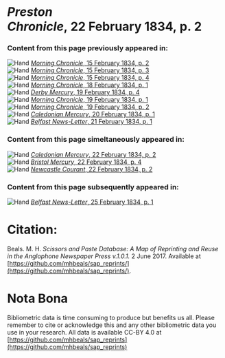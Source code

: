 # *Preston Chronicle*, 22 February 1834, p. 2  
  
### Content from this page previously appeared in:  
![Hand](http://scissorsandpaste.net/wp-content/uploads/2017/06/smallhandpointer.png) [*Morning Chronicle*, 15 February 1834, p. 2](https://mhbeals.github.io/sap_html/Morning-Chronicle/Morning-Chronicle-15-February-1834-p-2)  
![Hand](http://scissorsandpaste.net/wp-content/uploads/2017/06/smallhandpointer.png) [*Morning Chronicle*, 15 February 1834, p. 3](https://mhbeals.github.io/sap_html/Morning-Chronicle/Morning-Chronicle-15-February-1834-p-3)  
![Hand](http://scissorsandpaste.net/wp-content/uploads/2017/06/smallhandpointer.png) [*Morning Chronicle*, 15 February 1834, p. 4](https://mhbeals.github.io/sap_html/Morning-Chronicle/Morning-Chronicle-15-February-1834-p-4)  
![Hand](http://scissorsandpaste.net/wp-content/uploads/2017/06/smallhandpointer.png) [*Morning Chronicle*, 18 February 1834, p. 1](https://mhbeals.github.io/sap_html/Morning-Chronicle/Morning-Chronicle-18-February-1834-p-1)  
![Hand](http://scissorsandpaste.net/wp-content/uploads/2017/06/smallhandpointer.png) [*Derby Mercury*, 19 February 1834, p. 4](https://mhbeals.github.io/sap_html/Derby-Mercury/Derby-Mercury-19-February-1834-p-4)  
![Hand](http://scissorsandpaste.net/wp-content/uploads/2017/06/smallhandpointer.png) [*Morning Chronicle*, 19 February 1834, p. 1](https://mhbeals.github.io/sap_html/Morning-Chronicle/Morning-Chronicle-19-February-1834-p-1)  
![Hand](http://scissorsandpaste.net/wp-content/uploads/2017/06/smallhandpointer.png) [*Morning Chronicle*, 19 February 1834, p. 2](https://mhbeals.github.io/sap_html/Morning-Chronicle/Morning-Chronicle-19-February-1834-p-2)  
![Hand](http://scissorsandpaste.net/wp-content/uploads/2017/06/smallhandpointer.png) [*Caledonian Mercury*, 20 February 1834, p. 1](https://mhbeals.github.io/sap_html/Caledonian-Mercury/Caledonian-Mercury-20-February-1834-p-1)  
![Hand](http://scissorsandpaste.net/wp-content/uploads/2017/06/smallhandpointer.png) [*Belfast News-Letter*, 21 February 1834, p. 1](https://mhbeals.github.io/sap_html/Belfast-News-Letter/Belfast-News-Letter-21-February-1834-p-1)  
  
### Content from this page simeltaneously appeared in:  
![Hand](http://scissorsandpaste.net/wp-content/uploads/2017/06/smallhandpointer.png) [*Caledonian Mercury*, 22 February 1834, p. 2](https://mhbeals.github.io/sap_html/Caledonian-Mercury/Caledonian-Mercury-22-February-1834-p-2)  
![Hand](http://scissorsandpaste.net/wp-content/uploads/2017/06/smallhandpointer.png) [*Bristol Mercury*, 22 February 1834, p. 4](https://mhbeals.github.io/sap_html/Bristol-Mercury/Bristol-Mercury-22-February-1834-p-4)  
![Hand](http://scissorsandpaste.net/wp-content/uploads/2017/06/smallhandpointer.png) [*Newcastle Courant*, 22 February 1834, p. 2](https://mhbeals.github.io/sap_html/Newcastle-Courant/Newcastle-Courant-22-February-1834-p-2)  
  
### Content from this page subsequently appeared in:  
![Hand](http://scissorsandpaste.net/wp-content/uploads/2017/06/smallhandpointer.png) [*Belfast News-Letter*, 25 February 1834, p. 1](https://mhbeals.github.io/sap_html/Belfast-News-Letter/Belfast-News-Letter-25-February-1834-p-1)  


# Citation: 

Beals. M. H. *Scissors and Paste Database: A Map of Reprinting and Reuse in the Anglophone Newspaper Press v.1.0.1.* 2 June 2017. Available at [https://github.com/mhbeals/sap_reprints/](https://github.com/mhbeals/sap_reprints/). 

# Nota Bona

Bibliometric data is time consuming to produce but benefits us all. Please remember to cite or acknowledge this and any other bibliometric data you use in your research. All data is available CC-BY 4.0 at [https://github.com/mhbeals/sap_reprints](https://github.com/mhbeals/sap_reprints)